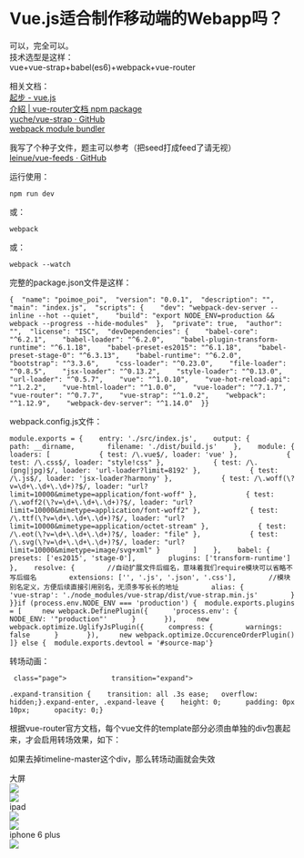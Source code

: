 # Vue.js适合制作移动端的Webapp吗？

可以，完全可以。  
技术选型是这样：  
vue+vue-strap+babel(es6)+webpack+vue-router  

相关文档：  
[起步 - vue.js](http://cn.vuejs.org/guide/)  
[介紹 | vue-router文档 npm package](http://router.vuejs.org/zh-cn/index.html)  
[yuche/vue-strap · GitHub](https://github.com/yuche/vue-strap)  
[webpack module bundler](http://webpack.github.io)  

我写了个种子文件，题主可以参考（把seed打成feed了请无视）  
[leinue/vue-feeds · GitHub](https://github.com/leinue/vue-feeds)  

运行使用：  

<div>

    npm run dev

</div>

或：  

<div>

    webpack

</div>

或：  

<div>

    webpack --watch

</div>

完整的package.json文件是这样：  

<div>

    {  "name": "poimoe_poi",  "version": "0.0.1",  "description": "",  "main": "index.js",  "scripts": {    "dev": "webpack-dev-server --inline --hot --quiet",    "build": "export NODE_ENV=production && webpack --progress --hide-modules"  },  "private": true,  "author": "",  "license": "ISC",  "devDependencies": {    "babel-core": "^6.2.1",    "babel-loader": "^6.2.0",    "babel-plugin-transform-runtime": "^6.1.18",    "babel-preset-es2015": "^6.1.18",    "babel-preset-stage-0": "^6.3.13",    "babel-runtime": "^6.2.0",    "bootstrap": "^3.3.6",    "css-loader": "^0.23.0",    "file-loader": "^0.8.5",    "jsx-loader": "^0.13.2",    "style-loader": "^0.13.0",    "url-loader": "^0.5.7",    "vue": "^1.0.10",    "vue-hot-reload-api": "^1.2.2",    "vue-html-loader": "^1.0.0",    "vue-loader": "^7.1.7",    "vue-router": "^0.7.7",    "vue-strap": "^1.0.2",    "webpack": "^1.12.9",    "webpack-dev-server": "^1.14.0"  }}

</div>

webpack.config.js文件：  

<div>

    module.exports = {    entry: './src/index.js',    output: {        path: __dirname,        filename: './dist/build.js'    },    module: {        loaders: [            { test: /\.vue$/, loader: 'vue' },            { test: /\.css$/, loader: "style!css" },            { test: /\.(png|jpg)$/, loader: 'url-loader?limit=8192' },            { test: /\.js$/, loader: 'jsx-loader?harmony' },            { test: /\.woff(\?v=\d+\.\d+\.\d+)?$/, loader: "url?limit=10000&mimetype=application/font-woff" },            { test: /\.woff2(\?v=\d+\.\d+\.\d+)?$/, loader: "url?limit=10000&mimetype=application/font-woff2" },            { test: /\.ttf(\?v=\d+\.\d+\.\d+)?$/, loader: "url?limit=10000&mimetype=application/octet-stream" },            { test: /\.eot(\?v=\d+\.\d+\.\d+)?$/, loader: "file" },            { test: /\.svg(\?v=\d+\.\d+\.\d+)?$/, loader: "url?limit=10000&mimetype=image/svg+xml" }        ]    },    babel: {        presets: ['es2015', 'stage-0'],        plugins: ['transform-runtime']    },    resolve: {        //自动扩展文件后缀名，意味着我们require模块可以省略不写后缀名        extensions: ['', '.js', '.json', '.css'],        //模块别名定义，方便后续直接引用别名，无须多写长长的地址        alias: {            'vue-strap': './node_modules/vue-strap/dist/vue-strap.min.js'        }    }}if (process.env.NODE_ENV === 'production') {  module.exports.plugins = [     new webpack.DefinePlugin({      'process.env': {        NODE_ENV: '"production"'      }       }),     new webpack.optimize.UglifyJsPlugin({      compress: {        warnings: false      }       }),     new webpack.optimize.OccurenceOrderPlugin()  ]} else {  module.exports.devtool = '#source-map'}

</div>

转场动画：  

<div>

     class="page">    	     transition="expand">

</div>

<div>

    .expand-transition {  	transition: all .3s ease;  	overflow: hidden;}.expand-enter, .expand-leave {  	height: 0;  	padding: 0px 10px;  	opacity: 0;}

</div>

根据vue-router官方文档，每个vue文件的template部分必须由单独的div包裹起来，才会启用转场效果，如下：  

如果去掉timeline-master这个div，那么转场动画就会失效  

大屏  
![](https://pic1.zhimg.com/50/9c8a3ed2e3092d2e9fcf3b8d9c148703_b.jpg)  
![](https://pic4.zhimg.com/50/f4a6bb0a7f8a6883630c45ddba5e594d_b.jpg)  
ipad  
![](https://pic4.zhimg.com/50/b22a976450223422e83013d79abe6392_b.jpg)  
![](https://pic1.zhimg.com/50/09d548dc524829d17e5e7c744448033c_b.jpg)  
iphone 6 plus  
![](https://pic4.zhimg.com/50/c49af8ca46ece6bc4189772684457129_b.jpg)